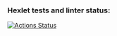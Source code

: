 ### Hexlet tests and linter status:
[![Actions Status](https://github.com/meloshnikov/backend-project-4/workflows/hexlet-check/badge.svg)](https://github.com/meloshnikov/backend-project-4/actions)